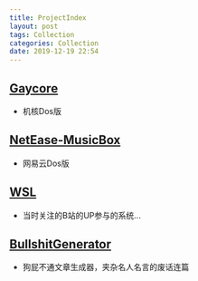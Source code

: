```yaml
---
title: ProjectIndex
layout: post
tags: Collection
categories: Collection
date: 2019-12-19 22:54
---
```

## __[Gaycore](https://github.com/yihong0618/gaycore)__
- 机核Dos版
## __[NetEase-MusicBox](https://github.com/darknessomi/musicbox)__
- 网易云Dos版
## __[WSL](https://wiki.ubuntu.com/WSL)__
- 当时关注的B站的UP参与的系统...
## __[BullshitGenerator](https://github.com/menzi11/BullshitGenerator)__
- 狗屁不通文章生成器，夹杂名人名言的废话连篇
